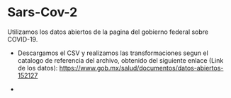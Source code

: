 # Sars-Cov-2
Utilizamos los datos abiertos de la pagina del gobierno federal sobre COVID-19.

 - Descargamos el CSV y realizamos las transformaciones segun el catalogo de referencia del archivo, obtenido del siguiente enlace (Link de los datos): https://www.gob.mx/salud/documentos/datos-abiertos-152127
   
 -    
